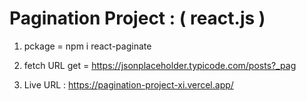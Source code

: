 # Pagination Project :  ( react.js )

1. pckage = npm i react-paginate

2. fetch URL get = https://jsonplaceholder.typicode.com/posts?_pag



3. Live URL : https://pagination-project-xi.vercel.app/
